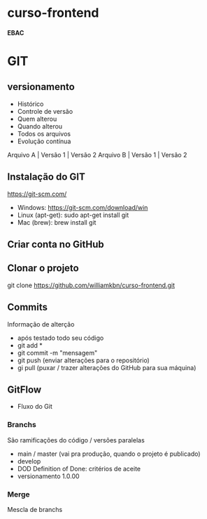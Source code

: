 # curso-frontend
#### EBAC
# GIT
## versionamento
 - Histórico
 - Controle de versão
 - Quem alterou
 - Quando alterou
 - Todos os arquivos
 - Evolução contínua


 Arquivo A | Versão 1 | Versão 2
 Arquivo B | Versão 1 | Versão 2

 ## Instalação do GIT
 https://git-scm.com/
 
 - Windows: https://git-scm.com/download/win
 - Linux (apt-get): sudo apt-get install git
 - Mac (brew): brew install git

 ## Criar conta no GitHub

 ## Clonar o projeto
 git clone https://github.com/williamkbn/curso-frontend.git

 ## Commits
 Informação de alterção
 - após testado todo seu código
 - git add *
 - git commit -m "mensagem"
 - git push (enviar alterações para o repositório)
 - gi pull (puxar / trazer alterações do GitHub para sua máquina)

 ## GitFlow
 - Fluxo do Git


 ### Branchs
 São ramificações do código / versões paralelas

 - main / master (vai pra produção, quando o projeto é publicado)
 - develop 
 - DOD Definition of Done: critérios de aceite
 - versionamento 1.0.00

 ### Merge
 Mescla de branchs